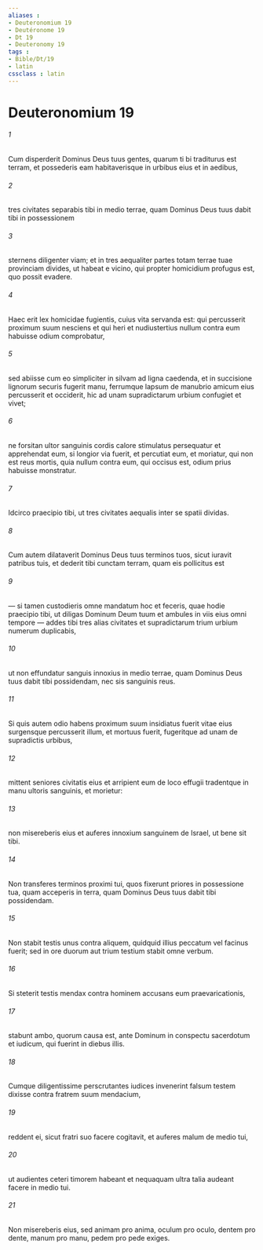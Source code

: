 ```yaml
---
aliases : 
- Deuteronomium 19
- Deutéronome 19
- Dt 19
- Deuteronomy 19
tags : 
- Bible/Dt/19
- latin
cssclass : latin
---
```


# Deuteronomium 19

###### 1
Cum disperderit Dominus Deus tuus gentes, quarum ti bi traditurus est terram, et possederis eam habitaverisque in urbibus eius et in aedibus, 
###### 2
tres civitates separabis tibi in medio terrae, quam Dominus Deus tuus dabit tibi in possessionem 
###### 3
sternens diligenter viam; et in tres aequaliter partes totam terrae tuae provinciam divides, ut habeat e vicino, qui propter homicidium profugus est, quo possit evadere.
###### 4
Haec erit lex homicidae fugientis, cuius vita servanda est: qui percusserit proximum suum nesciens et qui heri et nudiustertius nullum contra eum habuisse odium comprobatur, 
###### 5
sed abiisse cum eo simpliciter in silvam ad ligna caedenda, et in succisione lignorum securis fugerit manu, ferrumque lapsum de manubrio amicum eius percusserit et occiderit, hic ad unam supradictarum urbium confugiet et vivet; 
###### 6
ne forsitan ultor sanguinis cordis calore stimulatus persequatur et apprehendat eum, si longior via fuerit, et percutiat eum, et moriatur, qui non est reus mortis, quia nullum contra eum, qui occisus est, odium prius habuisse monstratur. 
###### 7
Idcirco praecipio tibi, ut tres civitates aequalis inter se spatii dividas. 
###### 8
Cum autem dilataverit Dominus Deus tuus terminos tuos, sicut iuravit patribus tuis, et dederit tibi cunctam terram, quam eis pollicitus est 
###### 9
— si tamen custodieris omne mandatum hoc et feceris, quae hodie praecipio tibi, ut diligas Dominum Deum tuum et ambules in viis eius omni tempore — addes tibi tres alias civitates et supradictarum trium urbium numerum duplicabis, 
###### 10
ut non effundatur sanguis innoxius in medio terrae, quam Dominus Deus tuus dabit tibi possidendam, nec sis sanguinis reus.
###### 11
Si quis autem odio habens proximum suum insidiatus fuerit vitae eius surgensque percusserit illum, et mortuus fuerit, fugeritque ad unam de supradictis urbibus, 
###### 12
mittent seniores civitatis eius et arripient eum de loco effugii tradentque in manu ultoris sanguinis, et morietur: 
###### 13
non misereberis eius et auferes innoxium sanguinem de Israel, ut bene sit tibi.
###### 14
Non transferes terminos proximi tui, quos fixerunt priores in possessione tua, quam acceperis in terra, quam Dominus Deus tuus dabit tibi possidendam.
###### 15
Non stabit testis unus contra aliquem, quidquid illius peccatum vel facinus fuerit; sed in ore duorum aut trium testium stabit omne verbum. 
###### 16
Si steterit testis mendax contra hominem accusans eum praevaricationis, 
###### 17
stabunt ambo, quorum causa est, ante Dominum in conspectu sacerdotum et iudicum, qui fuerint in diebus illis. 
###### 18
Cumque diligentissime perscrutantes iudices invenerint falsum testem dixisse contra fratrem suum mendacium, 
###### 19
reddent ei, sicut fratri suo facere cogitavit, et auferes malum de medio tui, 
###### 20
ut audientes ceteri timorem habeant et nequaquam ultra talia audeant facere in medio tui. 
###### 21
Non misereberis eius, sed animam pro anima, oculum pro oculo, dentem pro dente, manum pro manu, pedem pro pede exiges.
